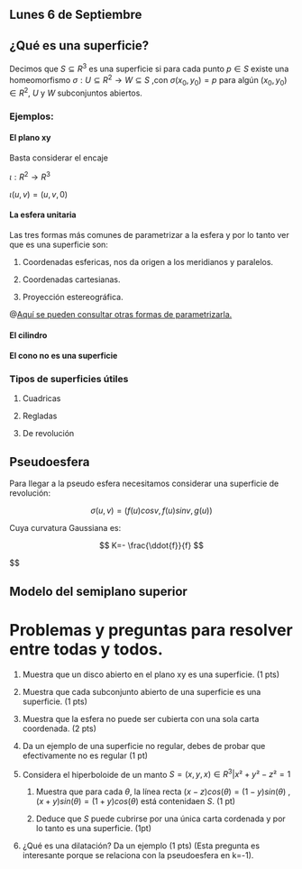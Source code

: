 ## Lunes 6 de Septiembre

## ¿Qué es una superficie?

Decimos que $S \subseteq{R}^3$ es una superficie si para cada punto $p \in S$ existe una homeomorfismo $\sigma:U\subseteq R^2 \to W\subseteq S$ ,con $\sigma(x_0, y_0)=p$  para algún $(x_0,y_0)\in R^2$, $U$ y $W$ subconjuntos abiertos.



### Ejemplos:

#### El plano xy

Basta considerar el encaje 

$\iota : R^2 \to R^3$

$\iota (u,v)=(u,v,0)$



#### La esfera unitaria

Las tres formas más comunes de parametrizar a la esfera y por lo tanto ver que es una superficie son:

1.  Coordenadas esfericas, nos da origen a los meridianos y paralelos. 

2.  Coordenadas cartesianas.

3. Proyección estereográfica.

@[Aquí se pueden consultar otras formas de parametrizarla.]()

#### El cilindro

#### El cono no es una superficie

  

### Tipos de superficies útiles

1. Cuadricas

2. Regladas

3. De revolución



## Pseudoesfera

Para llegar a la pseudo esfera necesitamos considerar una superficie de revolución:

$$
\sigma (u,v) =(f(u)cosv,f(u)sinv,g(u))
$$

Cuya curvatura Gaussiana es:

$$
K=- \frac{\ddot{f}}{f}
$$

$$



## Modelo del semiplano superior



# Problemas y preguntas para resolver entre todas y todos.

1. Muestra que un disco abierto en el plano xy es una superficie. (1 pts)

2. Muestra que cada subconjunto abierto de una superficie es una superficie. (1 pts)

3. Muestra que la esfera no puede ser cubierta con una sola carta coordenada. (2 pts)

4. Da un ejemplo de una superficie no regular, debes de probar que efectivamente no es regular  (1 pt)

5. Considera el hiperboloide de un manto $S={(x,y,x)\in R^3 | x²+y²-z²=1}$
   
   1. Muestra que para cada $\theta$, la línea recta $(x-z)cos(\theta)=(1-y)sin(\theta)$ , $(x+y)sin(\theta)=(1+y)cos(\theta)$ está contenidaen $S$. (1 pt) 
   
   2. Deduce que $S$ puede cubrirse por una única carta cordenada y por lo tanto es una superficie.  (1pt)

6. ¿Qué es una dilatación? Da un ejemplo (1 pts)  (Esta pregunta es interesante porque se relaciona con la pseudoesfera en k=-1).

## 








